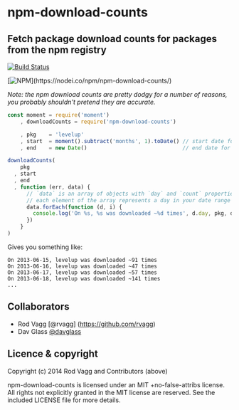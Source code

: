 npm-download-counts
===================

Fetch package download counts for packages from the npm registry
----------------------------------------------------------------

[![Build Status](https://secure.travis-ci.org/rvagg/npm-download-counts.svg)](http://travis-ci.org/rvagg/npm-download-counts)

[![NPM](https://nodei.co/npm/npm-download-counts.svg?)](https://nodei.co/npm/npm-download-counts/)

*Note: the npm download counts are pretty dodgy for a number of reasons, you probably shouldn't pretend they are accurate.*

```js
const moment = require('moment')
    , downloadCounts = require('npm-download-counts')

    , pkg    = 'levelup'
    , start  = moment().subtract('months', 1).toDate() // start date for lookup
    , end    = new Date()                              // end date for lookup

downloadCounts(
    pkg
  , start
  , end
  , function (err, data) {
      // `data` is an array of objects with `day` and `count` properties
      // each element of the array represents a day in your date range
      data.forEach(function (d, i) {
        console.log('On %s, %s was downloaded ~%d times', d.day, pkg, d.count)
      })
    }
)
```

Gives you something like:

```
On 2013-06-15, levelup was downloaded ~91 times
On 2013-06-16, levelup was downloaded ~47 times
On 2013-06-17, levelup was downloaded ~57 times
On 2013-06-18, levelup was downloaded ~141 times
...
```

<a name="collaborators"></a>
Collaborators
-------------

 * Rod Vagg [@rvagg] (https://github.com/rvagg)
 * Dav Glass [@davglass](https://github.com/davglass)


<a name="licence"></a>
Licence &amp; copyright
-------------------

Copyright (c) 2014 Rod Vagg and Contributors (above)

npm-download-counts is licensed under an MIT +no-false-attribs license. All rights not explicitly granted in the MIT license are reserved. See the included LICENSE file for more details.
